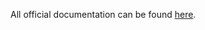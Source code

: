 All official documentation can be found [here](https://publications.naturalengland.org.uk/publication/6049804846366720).